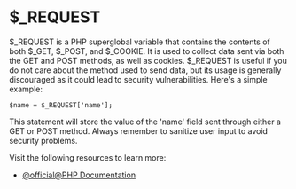 # $_REQUEST

$_REQUEST is a PHP superglobal variable that contains the contents of both $_GET, $_POST, and $_COOKIE. It is used to collect data sent via both the GET and POST methods, as well as cookies. $_REQUEST is useful if you do not care about the method used to send data, but its usage is generally discouraged as it could lead to security vulnerabilities. Here's a simple example:

```
$name = $_REQUEST['name'];
```

This statement will store the value of the 'name' field sent through either a GET or POST method. Always remember to sanitize user input to avoid security problems.

Visit the following resources to learn more:

- [@official@PHP Documentation](https://www.php.net/manual/en/reserved.variables.request.php)
